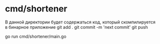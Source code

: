 # cmd/shortener

В данной директории будет содержаться код, который скомпилируется в бинарное приложение
git add .
git commit -m 'next commit'
git push

go run cmd/shortener/main.go